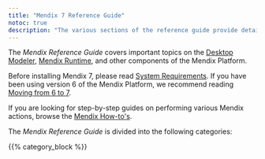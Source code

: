 ```yaml
---
title: "Mendix 7 Reference Guide"
notoc: true
description: "The various sections of the reference guide provide details on the features and functionality of the Mendix Platform."
---
```


The *Mendix Reference Guide* covers important topics on the  [Desktop Modeler](desktop-modeler), [Mendix Runtime](runtime), and other components of the Mendix Platform.

Before installing Mendix 7, please read [System Requirements](system-requirements). If you have been using version 6 of the Mendix Platform, we recommend reading [Moving from 6 to 7](moving-from-6-to-7).

If you are looking for step-by-step guides on performing various Mendix actions, browse the [Mendix How-to's](/howto7/).

The *Mendix Reference Guide* is divided into the following categories:

{{% category_block %}}

